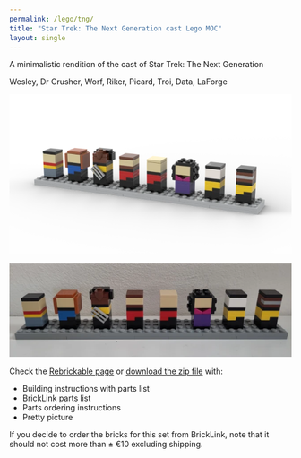 ```yaml
---
permalink: /lego/tng/
title: "Star Trek: The Next Generation cast Lego MOC"
layout: single
---
```


A minimalistic rendition of the cast of Star Trek: The Next Generation

Wesley, Dr Crusher, Worf, Riker, Picard, Troi, Data, LaForge

![render](/images/lego/tng/render.webp)

![photo](/images/lego/tng/photo.webp)

Check the [Rebrickable page](https://rebrickable.com/mocs/MOC-159364) or [download the zip file](https://www.dropbox.com/scl/fi/jfyd7cb72m4rahvyj1coh/lego-tng-cast.zip?rlkey=ohbi6t612fv48gagnuf15phzq&dl=1) with:

- Building instructions with parts list
- BrickLink parts list
- Parts ordering instructions
- Pretty picture

If you decide to order the bricks for this set from BrickLink, note that it should not cost more than ± €10 excluding shipping.
